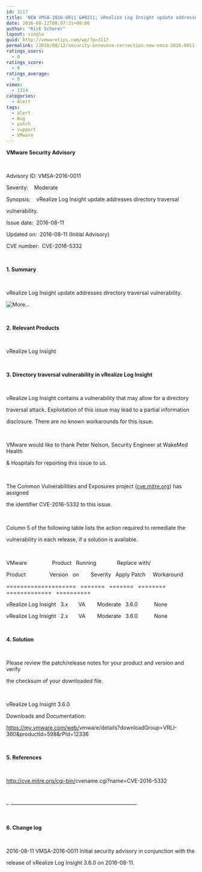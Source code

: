 ```yaml
---
id: 3117
title: 'NEW VMSA-2016-0011 &#8211; vRealize Log Insight update addresses directory traversal vulnerability.'
date: 2016-08-12T08:07:31+00:00
author: "Rick Scherer"
layout: single
guid: http://vmwaretips.com/wp/?p=3117
permalink: /2016/08/12/security-announce-correction-new-vmsa-2016-0011-vrealize-log-insight-update-addresses-directory-traversal-vulnerability/
ratings_users:
  - 0
ratings_score:
  - 0
ratings_average:
  - 0
views:
  - 1314
categories:
  - Alert
tags:
  - alert
  - Bug
  - patch
  - support
  - VMware
---
```

**VMware Security Advisory**

&nbsp;

Advisory ID: VMSA-2016-0011

Severity:    Moderate

Synopsis:    vRealize Log Insight update addresses directory traversal

vulnerability.

Issue date:  2016-08-11

Updated on:  2016-08-11 (Initial Advisory)

CVE number:  CVE-2016-5332

&nbsp;

**1. Summary**

&nbsp;

vRealize Log Insight update addresses directory traversal vulnerability.

<!--more-->

![](http://vmwaretips.com/wp/wp-includes/js/tinymce/plugins/wordpress/img/trans.gif "More...")

&nbsp;

**2. Relevant Products**

&nbsp;

vRealize Log Insight

&nbsp;

**3. Directory traversal vulnerability in vRealize Log Insight**

&nbsp;

vRealize Log Insight contains a vulnerability that may allow for a directory

traversal attack. Exploitation of this issue may lead to a partial information

disclosure. There are no known workarounds for this issue.

&nbsp;

VMware would like to thank Peter Nelson, Security Engineer at WakeMed Health

& Hospitals for reporting this issue to us.

&nbsp;

The Common Vulnerabilities and Exposures project (<a href="http://cve.mitre.org/" target="_blank" data-saferedirecturl="https://www.google.com/url?hl=en&q=http://cve.mitre.org&source=gmail&ust=1471121784656000&usg=AFQjCNFYAM2SGPQvflSbC5kI9qJl7v0Qtw">cve.mitre.org</a>) has assigned

the identifier CVE-2016-5332 to this issue.

&nbsp;

Column 5 of the following table lists the action required to remediate the

vulnerability in each release, if a solution is available.

&nbsp;

VMware                 Product   Running              Replace with/

Product                Version   on        Severity   Apply Patch     Workaround

====================   =======   =======   ========   =============   ==========

vRealize Log Insight   3.x       VA        Moderate   3.6.0           None

vRealize Log Insight   2.x       VA        Moderate   3.6.0           None

&nbsp;

**4. Solution**

&nbsp;

Please review the patch/release notes for your product and version and verify

the checksum of your downloaded file.

&nbsp;

vRealize Log Insight 3.6.0

Downloads and Documentation:

<a href="https://my.vmware.com/web/vmware/details?downloadGroup=VRLI-360&productId=598&rPId=12336" target="_blank" data-saferedirecturl="https://www.google.com/url?hl=en&q=https://my.vmware.com/web/vmware/details?downloadGroup%3DVRLI-360%26productId%3D598%26rPId%3D12336&source=gmail&ust=1471121784656000&usg=AFQjCNElq2oguen1r_4YRW3dSb5Irz967g">https://my.vmware.com/web/<wbr>vmware/details?downloadGroup=<wbr>VRLI-360&productId=598&rPId=<wbr>12336</wbr></wbr></wbr></a>

&nbsp;

**5. References**

&nbsp;

<a href="http://cve.mitre.org/cgi-bin/cvename.cgi?name=CVE-2016-5332" target="_blank" data-saferedirecturl="https://www.google.com/url?hl=en&q=http://cve.mitre.org/cgi-bin/cvename.cgi?name%3DCVE-2016-5332&source=gmail&ust=1471121784657000&usg=AFQjCNFC9i5GX57ON_O5KSGTqh6K6qUjRw">http://cve.mitre.org/cgi-bin/<wbr>cvename.cgi?name=CVE-2016-5332</wbr></a>

&nbsp;

&#8211; &#8212;&#8212;&#8212;&#8212;&#8212;&#8212;&#8212;&#8212;&#8212;&#8212;<wbr>&#8212;&#8212;&#8212;&#8212;&#8212;&#8212;&#8212;&#8212;&#8212;&#8212;<wbr>&#8212;&#8212;&#8212;&#8212;</wbr></wbr>

&nbsp;

**6. Change log**

&nbsp;

2016-08-11 VMSA-2016-0011 Initial security advisory in conjunction with the

release of vRealize Log Insight 3.6.0 on 2016-08-11.

&nbsp;